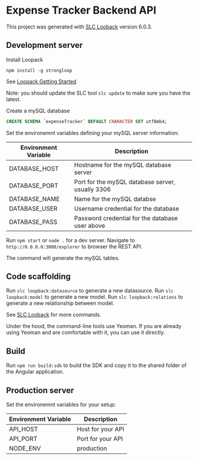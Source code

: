 # Expense Tracker Backend API

This project was generated with [SLC Looback](https://loopback.io/doc/en/lb2/Command-line-tools.html) version 6.0.3.

## Development server

Install Loopack

```npm install -g strongloop```

See [Loopack Getting Started](http://loopback.io/getting-started/)

Note: you should update the SLC tool `slc update` to make sure you have the latest.

Create a mySQL database

```SQL
CREATE SCHEMA `expenseTracker` DEFAULT CHARACTER SET utf8mb4;
```
Set the environemnt variables defining your mySQL server information:

| Environment Variable | Description |
| ---| --- |
| DATABASE_HOST | Hostname for the mySQL database server |
| DATABASE_PORT | Port for the mySQL database server, usually 3306 |
| DATABASE_NAME | Name for the mySQL databse |
| DATABASE_USER | Username credential for the database |
| DATABASE_PASS | Password credential for the database user above |

Run `npm start` or `node .` for a dev server. Navigate to `http://0.0.0.0:3000/explorer` to browser the REST API. 

The command will generate the mySQL tables.

## Code scaffolding

Run `slc loopback:datasource` to generate a new datasource.
Run `slc loopback:model` to generate a new model.
Run `slc loopback:relations` to generate a new relationship between model.

See [SLC Looback](https://loopback.io/doc/en/lb2/Command-line-tools.html) for more commands.

Under the hood, the command-line tools use Yeoman. If you are already using Yeoman and are comfortable with it, you can use it directly.

## Build

Run `npm run build:sdk` to build the SDK and copy it to the shared folder of the Angular application. 

## Production server

Set the environemnt variables for your setup:

| Environment Variable | Description |
| ---| --- |
| API_HOST | Host for your API |
| API_PORT | Port for your API |
| NODE_ENV | production |

